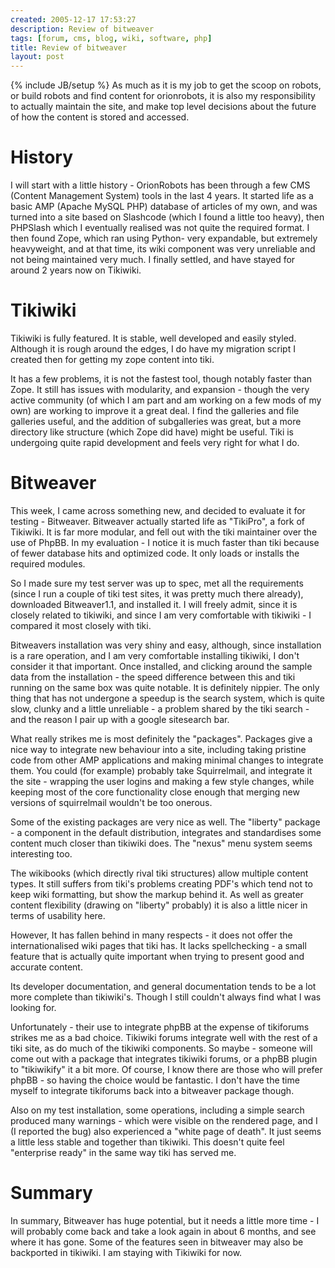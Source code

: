```yaml
---
created: 2005-12-17 17:53:27
description: Review of bitweaver
tags: [forum, cms, blog, wiki, software, php]
title: Review of bitweaver
layout: post
---
```

{% include JB/setup %}
As much as it is my job to get the scoop on robots, or build robots and find content for orionrobots, it is also my responsibility to actually maintain the site, and make top level decisions about the future of how the content is stored and accessed.

# History

I will start with a little history - OrionRobots has been through a few CMS (Content Management System) tools in the last 4 years. It started life as a basic AMP (Apache MySQL PHP) database of articles of my own, and was turned into a site based on Slashcode (which I found a little too heavy), then PHPSlash which I eventually realised was not quite the required format. I then found Zope, which ran using Python- very expandable, but extremely heavyweight, and at that time, its wiki component was very unreliable and not being maintained very much. I finally settled, and have stayed for around 2 years now on Tikiwiki.

# Tikiwiki

Tikiwiki is fully featured. It is stable, well developed and easily styled. Although it is rough around the edges, I do have my migration script I created then for getting my zope content into tiki.

It has a few problems, it is not the fastest tool, though notably faster than Zope. It still has issues with modularity, and expansion - though the very active community (of which I am part and am working on a few mods of my own) are working to improve it a great deal. I find the galleries and file galleries useful, and the addition of subgalleries was great, but a more directory like structure (which Zope did have) might be useful. Tiki is undergoing quite rapid development and feels very right for what I do.

# Bitweaver

This week, I came across something new, and decided to evaluate it for testing - Bitweaver. Bitweaver actually started life as "TikiPro", a fork of Tikiwiki. It is far more modular, and fell out with the tiki maintainer over the use of PhpBB. In my evaluation - I notice it is much faster than tiki because of fewer database hits and optimized code. It only loads or installs the required modules.

So I made sure my test server was up to spec, met all the requirements (since I run a couple of tiki test sites, it was pretty much there already), downloaded Bitweaver1.1, and installed it. I will freely admit, since it is closely related to tikiwiki, and since I am very comfortable with tikiwiki - I compared it most closely with tiki.

Bitweavers installation was very shiny and easy, although, since installation is a rare operation, and I am very comfortable installing tikiwiki, I don't consider it that important. Once installed, and clicking around the sample data from the installation - the speed difference between this and tiki running on the same box was quite notable. It is definitely nippier. The only thing that has not undergone a speedup is the search system, which is quite slow, clunky and a little unreliable - a problem shared by the tiki search - and the reason I pair up with a google sitesearch bar.

What really strikes me is most definitely the "packages". Packages give a nice way to integrate new behaviour into a site, including taking pristine code from other AMP applications and making minimal changes to integrate them. You could (for example) probably take Squirrelmail, and integrate it the site - wrapping the user logins and making a few style changes, while keeping most of the core functionality close enough that merging new versions of squirrelmail wouldn't be too onerous.

Some of the existing packages are very nice as well. The "liberty" package - a component in the default distribution, integrates and standardises some content much closer than tikiwiki does. The "nexus" menu system seems interesting too.

The wikibooks (which directly rival tiki structures) allow multiple content types. It still suffers from tiki's problems creating PDF's which tend not to keep wiki formatting, but show the markup behind it. As well as greater content flexibility (drawing on "liberty" probably) it is also a little nicer in terms of usability here.

However, It has fallen behind in many respects - it does not offer the internationalised wiki pages that tiki has. It lacks spellchecking - a small feature that is actually quite important when trying to present good and accurate content.

Its developer documentation, and general documentation tends to be a lot more complete than tikiwiki's. Though I still couldn't always find what I was looking for.

Unfortunately - their use to integrate phpBB at the expense of tikiforums strikes me as a bad choice. Tikiwiki forums integrate well with the rest of a tiki site, as do much of the tikiwiki components. So maybe - someone will come out with a package that integrates tikiwiki forums, or a phpBB plugin to "tikiwikify" it a bit more. Of course, I know there are those who will prefer phpBB - so having the choice would be fantastic. I don't have the time myself to integrate tikiforums back into a bitweaver package though.

Also on my test installation, some operations, including a simple search produced many warnings - which were visible on the rendered page, and I (I reported the bug) also experienced a "white page of death". It just seems a little less stable and together than tikiwiki. This doesn't quite feel "enterprise ready" in the same way tiki has served me.

# Summary

In summary, Bitweaver has huge potential, but it needs a little more time - I will probably come back and take a look again in about 6 months, and see where it has gone. Some of the features seen in bitweaver may also be backported in tikiwiki. I am staying with Tikiwiki for now.


